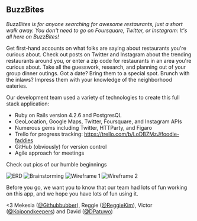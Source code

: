 ## BuzzBites

*BuzzBites is for anyone searching for awesome restaurants, just a short walk away. You don't need to go on Foursquare, Twitter, or Instagram: It's all here on BuzzBites!*

Get first-hand accounts on what folks are saying about restaurants you're curious about. Check out posts on Twitter and Instagram about the trending restaurants around you, or enter a zip code for restaurants in an area you're curious about. Take all the guesswork, research, and planning out of your group dinner outings. Got a date? Bring them to a special spot. Brunch with the inlaws? Impress them with your knowledge of the neighborhood eateries.


Our development team used a variety of technologies to create this full stack application: 
- Ruby on Rails version 4.2.6 and PostgresQL
- GeoLocation, Google Maps, Twitter, Foursquare, and Instagram APIs
- Numerous gems including Twitter, HTTParty, and Figaro
- Trello for progress tracking: https://trello.com/b/LoDBZMzJ/foodie-faddies
- GitHub (obviously) for version control
- Agile approach for meetings


Check out pics of our humble beginnings

![ERD](https://raw.githubusercontent.com/dpatuwo/BuzzBites/foursquare_restaurants/app/assets/images/erd.jpg)
![Brainstorming](https://raw.githubusercontent.com/dpatuwo/BuzzBites/foursquare_restaurants/app/assets/images/brainstorming.jpg)
![Wireframe 1](https://raw.githubusercontent.com/dpatuwo/BuzzBites/foursquare_restaurants/app/assets/images/wireframe.jpg)
![Wireframe 2](https://raw.githubusercontent.com/dpatuwo/BuzzBites/foursquare_restaurants/app/assets/images/wireframe2.jpg)


Before you go, we want you to know that our team had lots of fun working on this app, and we hope you have lots of fun using it.

<3 Mekesia ([@Githubbubber](https://github.com/Githubbubber)), Reggie ([@ReggieKim](https://github.com/reggiekim)), Victor ([@Koipondkeepers](https://github.com/koipondkeepers)) and David ([@DPatuwo](https://github.com/dpatuwo))
